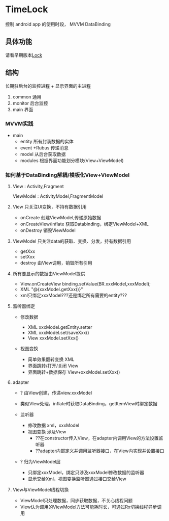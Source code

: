 # TimeLock
控制 android app 的使用时段， MVVM DataBinding

##	具体功能
请看早期版本[Lock](https://github.com/ruiaa/Lock)

##	结构
长期驻后台的监控进程 + 显示界面的主进程

1.	common	通用
2.	monitor	后台监控
3.	main	界面

###	MVVM实践
+	main
	+	entity	所有封装数据的实体
	+	event	+Rubus 传递消息
	+	model	从后台获取数据
	+	modules	根据界面功能划分模块(View+ViewModel) 


###	如何基于DataBinding解耦/模板化View+ViewModel
1.	View : Activity,Fragment

	ViewModel : ActivityModel,FragmentModel

2.	View	只关注UI变换，不持有数据引用
	+	onCreate	创建ViewModel,传递原始数据
	+	onCreateView/inflate  获取Databinding，绑定ViewModel+XML
	+	onDestroy	销毁ViewModel

3.	ViewModel	只关注data的获取、变换、分发，持有数据引用
	+	getXxx
	+	setXxx
	+	destroy	由View调用，销毁所有引用
4.	所有要显示的数据由ViewModel提供
	+	View.onCreateView	binding.setValue(BR.xxxModel,xxxModel);
	+	XML "@{xxxModel.getXxx()}"	
	+	xml只绑定xxxModel???还是绑定所有需要的entity???
5.	监听器绑定
	+	修改数据
		+	XML 	xxxModel.getEntity.setter 
		+	XML 	xxxModel.set/saveXxx()
		+	View	xxxModel.setXxx()

	+	视图变换
		+	简单效果翻转变换		XML
		+	界面跳转/打开/关闭		View
		+	界面跳转+数据保存		View+xxxModel.setXxx()
6.	adapter
	+	? 由View创建，传递view.xxxModel
	+	类似VIew处理，inflate时获取DataBinding，getItemView时绑定数据
	+	监听器
		+	修改数据	xml，xxxModel
		+	视图变换	涉及View
			+	??在constructor传入View，在adapter内调用View的方法设置监听器
			+	??adapter内部定义并调用监听器接口，在View内实现并设置接口
	
	+	? 归为ViewModel层
		+	只绑定xxxModel，绑定只涉及xxxModel修改数据的监听器
		+	显示交给Xml，视图变换监听器通过接口交给View

7.	View与ViewModel线程切换
	+	ViewModel只处理数据，同步获取数据，不关心线程问题
	+	View认为调用的ViewModel方法可能耗时长，可通过Rx切换线程异步调用

